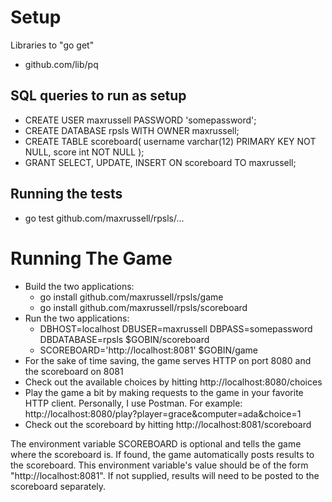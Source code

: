 # Setup
Libraries to "go get"
* github.com/lib/pq

## SQL queries to run as setup
* CREATE USER maxrussell PASSWORD 'somepassword';
* CREATE DATABASE rpsls WITH OWNER maxrussell;
* CREATE TABLE scoreboard( username varchar(12) PRIMARY KEY NOT NULL, score int NOT NULL );
* GRANT SELECT, UPDATE, INSERT ON scoreboard TO maxrussell;

## Running the tests
* go test github.com/maxrussell/rpsls/...

# Running The Game
* Build the two applications:
  * go install github.com/maxrussell/rpsls/game
  * go install github.com/maxrussell/rpsls/scoreboard
* Run the two applications:
  * DBHOST=localhost DBUSER=maxrussell DBPASS=somepassword DBDATABASE=rpsls $GOBIN/scoreboard
  * SCOREBOARD='http://localhost:8081' $GOBIN/game
* For the sake of time saving, the game serves HTTP on port 8080 and the scoreboard on 8081
* Check out the available choices by hitting http://localhost:8080/choices
* Play the game a bit by making requests to the game in your favorite HTTP client. Personally, I use Postman.
For example: http://localhost:8080/play?player=grace&computer=ada&choice=1
* Check out the scoreboard by hitting http://localhost:8081/scoreboard

The environment variable SCOREBOARD is optional and tells the game where the scoreboard is. If found,
the game automatically posts results to the scoreboard. This environment variable's value should be of the form
"http://localhost:8081". If not supplied, results will need to be posted to the scoreboard separately.
